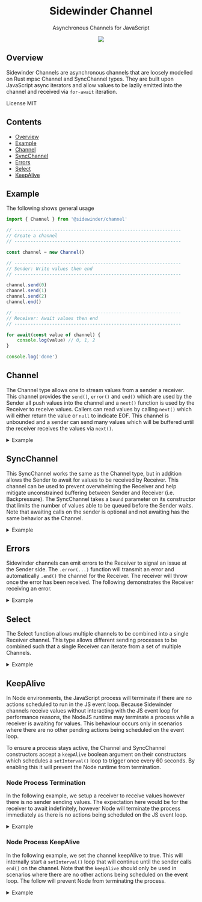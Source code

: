 <div align='center'>

<h1>Sidewinder Channel</h1>

<p>Asynchronous Channels for JavaScript</p>

[<img src="https://img.shields.io/npm/v/@sidewinder/channel?label=%40sidewinder%2Fchannel">](https://www.npmjs.com/package/@sidewinder/channel)

</div>

## Overview

Sidewinder Channels are asynchronous channels that are loosely modelled on Rust mpsc Channel and SyncChannel types. They are built upon JavaScript async iterators and allow values to be lazily emitted into the channel and received via `for-await` iteration. 

License MIT

## Contents

- [Overview](#Overview)
- [Example](#Example)
- [Channel](#Channel)
- [SyncChannel](#SyncChannel)
- [Errors](#Errors)
- [Select](#Select)
- [KeepAlive](#KeepAlive)

## Example

The following shows general usage

```typescript
import { Channel } from '@sidewinder/channel'

// --------------------------------------------------------------
// Create a channel
// --------------------------------------------------------------

const channel = new Channel()

// --------------------------------------------------------------
// Sender: Write values then end
// --------------------------------------------------------------

channel.send(0)
channel.send(1)
channel.send(2)
channel.end()

// --------------------------------------------------------------
// Receiver: Await values then end
// --------------------------------------------------------------

for await(const value of channel) {
    console.log(value) // 0, 1, 2
}

console.log('done')
```

## Channel

The Channel type allows one to stream values from a sender a receiver. This channel provides the `send()`, `error()` and `end()` which are used by the Sender all push values into the channel and a `next()` function is used by the Receiver to receive values. Callers can read values by calling `next()` which will either return the value or `null` to indicate EOF. This channel is unbounded and a sender can send many values which will be buffered until the receiver receives the values via `next()`. 

<details>
    <summary>Example</summary>

```typescript
import { Channel } from '@sidewinder/channel'

const channel = new Channel()

channel.send(0)
channel.send(1)
channel.send(2)
channel.end()

const value0 = await channel.next()
const value1 = await channel.next()
const value2 = await channel.next()
const eof    = await channel.next() // null
```

</details>


## SyncChannel

This SyncChannel works the same as the Channel type, but in addition allows the Sender to await for values to be received by Receiver. This channel
can be used to prevent overwhelming the Receiver and help mitigate unconstrained buffering between Sender and Receiver (i.e. Backpressure). The SyncChannel takes a `bound` parameter on its constructor that limits the number of values able to be queued before the Sender waits. Note that awaiting calls on the sender is optional and not awaiting has the same behavior as the Channel.

<details>
    <summary>Example</summary>

```typescript
import { SyncChannel } from '@sidewinder/channel'

const channel = new Channel(1) // allow 1 value to be buffered

;(async () => {
    await channel.send(0)     // 1 second
    await channel.send(1)     // 2 seconds
    await channel.send(2)     // 3 seconds
    await channel.end()       // 4 seconds
                              // done
})()

// Receiver waits 1 second before receiving the next value
await delay(1000)
const value0 = await channel.next()
await delay(1000)
const value1 = await channel.next()
await delay(1000)
const value2 = await channel.next()
await delay(1000)
const eof = await channel.next() // null
```

</details>

## Errors

Sidewinder channels can emit errors to the Receiver to signal an issue at the Sender side. The `.error(...)` function will transmit an error and automatically `.end()` the channel for the Receiver. The receiver will throw once the error has been received. The following demonstrates the Receiver receiving an error.

<details>
    <summary>Example</summary>

```typescript
import { Channel } from '@sidewinder/channel'

const channel = new Channel()

channel.send(0)                                            // 1
channel.send(1)                                            // 2
channel.error(new Error())                                 // error
channel.end()                                              // optional: Has no effect

const value0 = await channel.next()                        // 1
const value1 = await channel.next()                        // 2
const value2 = await channel.next().catch(error => error)  // error
const eof    = await channel.next()                        // null
```


</details>


## Select

The Select function allows multiple channels to be combined into a single Receiver channel. This type allows different sending processes to be combined such that a single Receiver can iterate from a set of multiple Channels.

<details>
    <summary>Example</summary>

```typescript
import { Channel, Select } from '@sidewinder/channel'

const numbers = new Channel<number>()
const strings = new Channel<string>()

numbers.send(0)
strings.send('hello')
numbers.send(1)
strings.send('world')
numbers.send(2)
numbers.end()        // Note: all senders must end for the select
strings.end()        //       receiver to end.

const select = Select([numbers, strings])
await channel.next() // 0
await channel.next() // 'hello'
await channel.next() // 1
await channel.next() // 'world'
await channel.next() // 2
await channel.next() // null - eof
```

</details>


## KeepAlive

In Node environments, the JavaScript process will terminate if there are no actions scheduled to run in the JS event loop. Because Sidewinder channels receive values without interacting with the JS event loop for performance reasons, the NodeJS runtime may terminate a process while a receiver is awaiting for values. This behaviour occurs only in scenarios where there are no other pending actions being scheduled on the event loop.

To ensure a process stays active, the Channel and SyncChannel constructors accept a `keepAlive` boolean argument on their constructors which schedules a `setInterval()` loop to trigger once every 60 seconds. By enabling this it will prevent the Node runtime from termination.

### Node Process Termination

In the following example, we setup a receiver to receive values however there is no sender sending values. The expectation here would be for the receiver to await indefinitely, however Node will terminate the process immediately as there is no actions being scheduled on the JS event loop.


<details>
    <summary>Example</summary>

```typescript
import { Channel } from '@sidewinder/channel'

const channel = new Channel()

async function receiver() {
    for await(const value of channel) {
        console.log(value)
    }
}

receiver().then(() => console.log('done'))
```

</details>

### Node Process KeepAlive

In the following example, we set the channel keepAlive to true. This will internally start a `setInterval()` loop that will continue until the sender calls `end()` on the channel. Note that the `keepAlive` should only be used in scenarios where there are no other actions being scheduled on the event loop. The follow will prevent Node from terminating the process.

<details>
    <summary>Example</summary>

```typescript
import { Channel } from '@sidewinder/channel'

const channel = new Channel(true) // keepAlive

async function receiver() {
    for await(const value of channel) {
        console.log(value)
    }
}

receiver().then(() => console.log('done'))
```

</details>